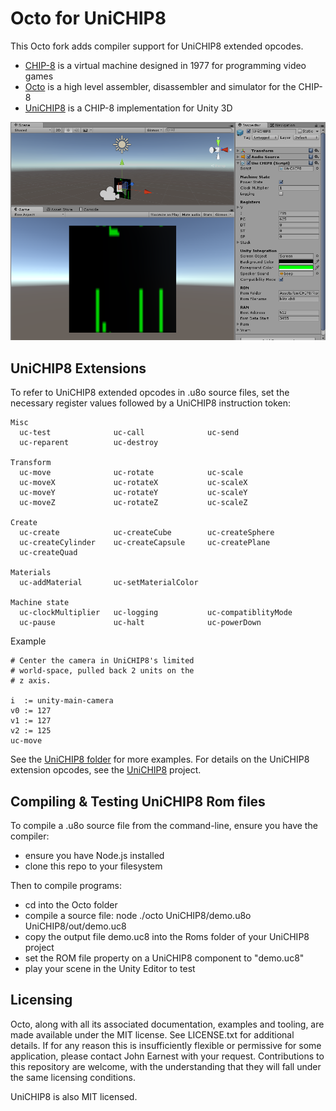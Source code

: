 Octo for UniCHIP8
=================

This Octo fork adds compiler support for UniCHIP8 extended opcodes.

* [CHIP-8](http://mattmik.com/chip8.html) is a virtual machine designed in 1977 for programming video games
* [Octo](http://johnearnest.github.io/Octo/) is a high level assembler, disassembler and simulator for the CHIP-8
* [UniCHIP8](https://github.com/psema4/unichip8) is a CHIP-8 implementation for Unity 3D

<img src="https://raw.githubusercontent.com/psema4/unichip8/master/Assets/UniCHIP8/unichip8-v1.png" width="640" />

UniCHIP8 Extensions
-------------------

To refer to UniCHIP8 extended opcodes in .u8o source files, set the necessary register values followed by a UniCHIP8 
instruction token:

    Misc
      uc-test              uc-call              uc-send
      uc-reparent          uc-destroy

    Transform
      uc-move              uc-rotate            uc-scale
      uc-moveX             uc-rotateX           uc-scaleX
      uc-moveY             uc-rotateY           uc-scaleY
      uc-moveZ             uc-rotateZ           uc-scaleZ

    Create
      uc-create            uc-createCube        uc-createSphere
      uc-createCylinder    uc-createCapsule     uc-createPlane
      uc-createQuad

    Materials
      uc-addMaterial       uc-setMaterialColor

    Machine state
      uc-clockMultiplier   uc-logging           uc-compatiblityMode
      uc-pause             uc-halt              uc-powerDown


Example

    # Center the camera in UniCHIP8's limited
    # world-space, pulled back 2 units on the
    # z axis.
    
    i  := unity-main-camera
    v0 := 127
    v1 := 127
    v2 := 125
    uc-move

See the [UniCHIP8 folder](https://github.com/psema4/Octo/tree/feature/UniCHIP8/UniCHIP8) for more examples. For 
details on the UniCHIP8 extension opcodes, see the 
[UniCHIP8](https://github.com/psema4/unichip8) project.

Compiling & Testing UniCHIP8 Rom files
--------------------------------------

To compile a .u8o source file from the command-line, ensure you have the compiler:

* ensure you have Node.js installed
* clone this repo to your filesystem

Then to compile programs:

* cd into the Octo folder
* compile a source file: node ./octo UniCHIP8/demo.u8o UniCHIP8/out/demo.uc8
* copy the output file demo.uc8 into the Roms folder of your UniCHIP8 project
* set the ROM file property on a UniCHIP8 component to "demo.uc8"
* play your scene in the Unity Editor to test

Licensing
---------
Octo, along with all its associated documentation, examples and tooling, are made available under the MIT license. See LICENSE.txt for additional details. If for any reason this is insufficiently flexible or permissive for some application, please contact John Earnest with your request. Contributions to this repository are welcome, with the understanding that they will fall under the same licensing conditions.

UniCHIP8 is also MIT licensed.
